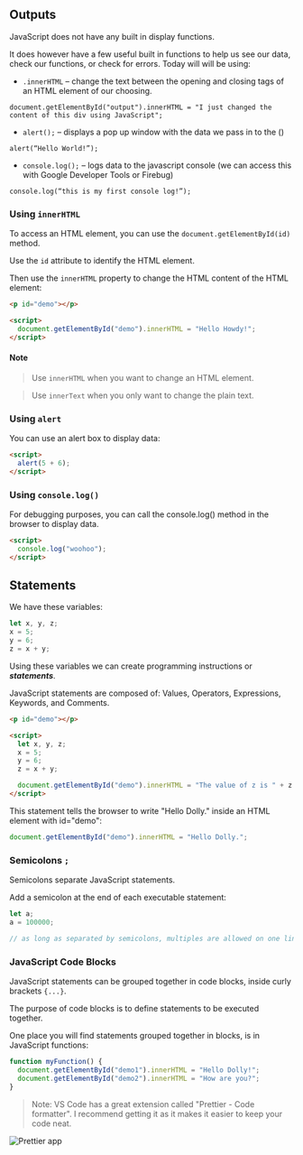 ## Outputs

JavaScript does not have any built in display functions.

It does however have a few useful built in functions to help us see our data, check our functions, or check for errors. Today will will be using:

- `.innerHTML` – change the text between the opening and closing tags of an HTML element of our choosing.

```
document.getElementById("output").innerHTML = "I just changed the content of this div using JavaScript";
```

- `alert();` – displays a pop up window with the data we pass in to the ()

```
alert(“Hello World!”);
```

- `console.log();` – logs data to the javascript console (we can access this with Google Developer Tools or Firebug)

```
console.log(“this is my first console log!”);
```

### Using `innerHTML`

To access an HTML element, you can use the `document.getElementById(id)` method.

Use the `id` attribute to identify the HTML element.

Then use the `innerHTML` property to change the HTML content of the HTML element:

```html
<p id="demo"></p>

<script>
  document.getElementById("demo").innerHTML = "Hello Howdy!";
</script>
```

#### Note

> Use `innerHTML` when you want to change an HTML element.

> Use `innerText` when you only want to change the plain text.

### Using `alert`

You can use an alert box to display data:

```html
<script>
  alert(5 + 6);
</script>
```

### Using `console.log()`

For debugging purposes, you can call the console.log() method in the browser to display data.

```html
<script>
  console.log("woohoo");
</script>
```

## Statements

We have these variables:

```js
let x, y, z;
x = 5;
y = 6;
z = x + y;
```

Using these variables we can create programming instructions or **_statements_**.

JavaScript statements are composed of: Values, Operators, Expressions, Keywords, and Comments.

```html
<p id="demo"></p>

<script>
  let x, y, z;
  x = 5;
  y = 6;
  z = x + y;

  document.getElementById("demo").innerHTML = "The value of z is " + z + ".";
</script>
```

This statement tells the browser to write "Hello Dolly." inside an HTML element with id="demo":

```js
document.getElementById("demo").innerHTML = "Hello Dolly.";
```

### Semicolons `;`

Semicolons separate JavaScript statements.

Add a semicolon at the end of each executable statement:

```js
let a;
a = 100000;

// as long as separated by semicolons, multiples are allowed on one line
```

### JavaScript Code Blocks

JavaScript statements can be grouped together in code blocks, inside curly brackets `{...}`.

The purpose of code blocks is to define statements to be executed together.

One place you will find statements grouped together in blocks, is in JavaScript functions:

```js
function myFunction() {
  document.getElementById("demo1").innerHTML = "Hello Dolly!";
  document.getElementById("demo2").innerHTML = "How are you?";
}
```

> Note: VS Code has a great extension called "Prettier - Code formatter". I recommend getting it as it makes it easier to keep your code neat.

![Prettier app](https://esbenp.gallerycdn.vsassets.io/extensions/esbenp/prettier-vscode/11.0.0/1723648421534/Microsoft.VisualStudio.Services.Icons.Default)
